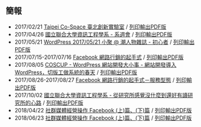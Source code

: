 ## 簡報

- 2017/02/21 [Taipei Co-Space 臺北創新實驗室](https://nczz.github.io/presentation/taipei-co-space/) / [列印輸出PDF版](https://nczz.github.io/presentation/taipei-co-space/?print-pdf)
- 2017/04/26 [國立聯合大學資訊工程學系 - 系週會](https://nczz.github.io/presentation/nuu/) / [列印輸出PDF版](https://nczz.github.io/presentation/nuu/?print-pdf)
- 2017/05/21 [WordPress 2017/05/21 小聚 @ 潮人物雜誌 - 初心者](https://nczz.github.io/presentation/chewpeople/) / [列印輸出PDF版](https://nczz.github.io/presentation/chewpeople/?print-pdf)
- 2017/07/15-2017/07/16 [Facebook 網路行銷的起手式](https://nczz.github.io/presentation/nit.taipei/) / [列印輸出PDF版](https://nczz.github.io/presentation/nit.taipei/?print-pdf)
- 2017/08/05 [COSCUP - WordPress 網站開發大小事 - 網站開發導入 WordPress，切版工做系統的春天](https://nczz.github.io/presentation/coscup/) / [列印輸出PDF版](https://nczz.github.io/presentation/coscup/?print-pdf)
- 2017/08/26-2017/08/27 [Facebook 網路行銷的起手式－服務型態](https://nczz.github.io/presentation/nit.taipei2/) / [列印輸出PDF版](https://nczz.github.io/presentation/nit.taipei2/?print-pdf)
- 2017/10/02 [國立聯合大學資訊工程學系 - 從研究所感覺沒什麼到還好有讀研究所的心路](https://nczz.github.io/presentation/nuu3/) / [列印輸出PDF版](https://nczz.github.io/presentation/nuu3/?print-pdf)
- 2018/04/22 [社群媒體經營操作 Facebook (上)篇、(下)篇](https://nczz.github.io/presentation/nit.taipei3/) / [列印輸出PDF版](https://nczz.github.io/presentation/nit.taipei3/?print-pdf)
- 2018/06/23 [社群媒體經營操作 Facebook (上)篇、(下)篇](https://nczz.github.io/presentation/nit.taipei4/) / [列印輸出PDF版](https://nczz.github.io/presentation/nit.taipei3/?print-pdf)
